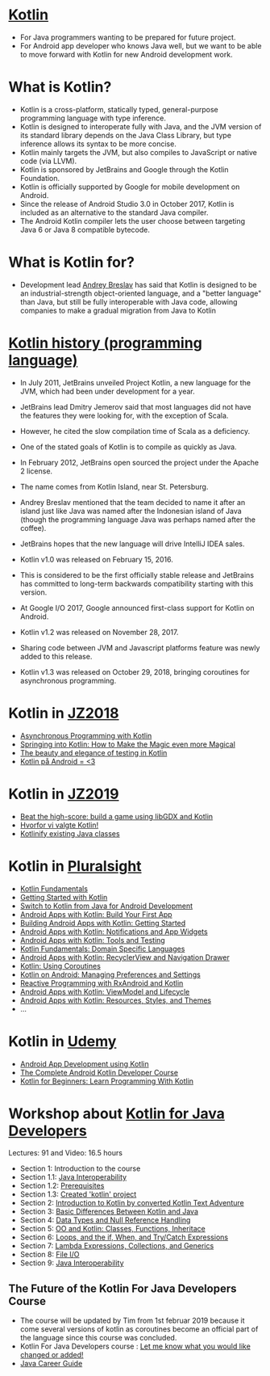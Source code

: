 # [Kotlin](https://kotlinlang.org/)
- For Java programmers wanting to be prepared for future project.
- For Android app developer who knows Java well, but we want to be able to move forward with Kotlin for new Android development work.

# What is Kotlin? 
- Kotlin is a cross-platform, statically typed, general-purpose programming language with type inference. 
- Kotlin is designed to interoperate fully with Java, and the JVM version of its standard library depends on the Java Class Library, but type inference allows its syntax to be more concise. 
- Kotlin mainly targets the JVM, but also compiles to JavaScript or native code (via LLVM). 
- Kotlin is sponsored by JetBrains and Google through the Kotlin Foundation.
- Kotlin is officially supported by Google for mobile development on Android.
- Since the release of Android Studio 3.0 in October 2017, Kotlin is included as an alternative to the standard Java compiler. 
- The Android Kotlin compiler lets the user choose between targeting Java 6 or Java 8 compatible bytecode.

# What is Kotlin for?
- Development lead [Andrey Breslav](https://sites.google.com/site/abreslav/about/) has said that Kotlin is designed to be an industrial-strength object-oriented language, and a "better language" than Java, but still be fully interoperable with Java code, allowing companies to make a gradual migration from Java to Kotlin

# [Kotlin history (programming language)](https://en.wikipedia.org/wiki/Kotlin_(programming_language))
- In July 2011, JetBrains unveiled Project Kotlin, a new language for the JVM, which had been under development for a year.
- JetBrains lead Dmitry Jemerov said that most languages did not have the features they were looking for, with the exception of Scala. 
- However, he cited the slow compilation time of Scala as a deficiency.
- One of the stated goals of Kotlin is to compile as quickly as Java. 

- In February 2012, JetBrains open sourced the project under the Apache 2 license.

- The name comes from Kotlin Island, near St. Petersburg. 
- Andrey Breslav mentioned that the team decided to name it after an island just like Java was named after the Indonesian island of Java (though the programming language Java was perhaps named after the coffee).

- JetBrains hopes that the new language will drive IntelliJ IDEA sales.

- Kotlin v1.0 was released on February 15, 2016.
- This is considered to be the first officially stable release and JetBrains has committed to long-term backwards compatibility starting with this version.

- At Google I/O 2017, Google announced first-class support for Kotlin on Android.
- Kotlin v1.2 was released on November 28, 2017.
- Sharing code between JVM and Javascript platforms feature was newly added to this release.
- Kotlin v1.3 was released on October 29, 2018, bringing coroutines for asynchronous programming.


# Kotlin in [JZ2018](https://vimeo.com/javazone)
- [Asynchronous Programming with Kotlin](https://2018.javazone.no/program/05be4d7b-ccce-4b9f-8a86-a51d033fb5a3)
- [Springing into Kotlin: How to Make the Magic even more Magical](https://2018.javazone.no/program/c76d33ef-665a-48bb-a939-32b7087975a8)
- [The beauty and elegance of testing in Kotlin](https://2018.javazone.no/program/5b95ae2c-41de-489b-bf44-1260d8b0f12b)
- [Kotlin på Android = <3](https://2018.javazone.no/program/82eff0c6-6d24-4531-90f6-3a7577f013d5)

# Kotlin in [JZ2019](https://2019.javazone.no/program)
- [Beat the high-score: build a game using libGDX and Kotlin](https://2019.javazone.no/program/06f7fa10-3a81-4f92-a312-c0bffb3cc12c)
- [Hvorfor vi valgte Kotlin!](https://2019.javazone.no/program/39dc2310-54a9-4207-a500-98ec016badd4)
- [Kotlinify existing Java classes](https://2019.javazone.no/program/30c74534-6393-4b23-8afb-b29a52f43013)

# Kotlin in [Pluralsight](https://www.pluralsight.com/search?q=kotlin)
- [Kotlin Fundamentals](https://www.pluralsight.com/courses/kotlin-fundamentals)
- [Getting Started with Kotlin](https://www.pluralsight.com/courses/kotlin-getting-started)
- [Switch to Kotlin from Java for Android Development](https://www.pluralsight.com/courses/android-development-kotlin-from-java)
- [Android Apps with Kotlin: Build Your First App](https://www.pluralsight.com/courses/android-apps-kotlin-build-first-app)
- [Building Android Apps with Kotlin: Getting Started](https://www.pluralsight.com/courses/building-android-apps-kotlin-getting-started)
- [Android Apps with Kotlin: Notifications and App Widgets](https://www.pluralsight.com/courses/android-apps-kotlin-notifications-app-widgets)
- [Android Apps with Kotlin: Tools and Testing](https://www.pluralsight.com/courses/android-apps-kotlin-tools-testing)
- [Kotlin Fundamentals: Domain Specific Languages](https://www.pluralsight.com/courses/kotlin-fundamentals-domain-specific-languages)
- [Android Apps with Kotlin: RecyclerView and Navigation Drawer](https://www.pluralsight.com/courses/android-apps-kotlin-recyclerview-navigation-drawer)
- [Kotlin: Using Coroutines](https://www.pluralsight.com/courses/kotlin-using-coroutines)
- [Kotlin on Android: Managing Preferences and Settings](https://www.pluralsight.com/courses/kotlin-android-managing-preferences-settings)
- [Reactive Programming with RxAndroid and Kotlin](https://www.pluralsight.com/courses/rxandroid-kotlin-reactive-programming)
- [Android Apps with Kotlin: ViewModel and Lifecycle](https://www.pluralsight.com/courses/android-apps-kotlin-viewmodel-lifecycle)
- [Android Apps with Kotlin: Resources, Styles, and Themes](https://www.pluralsight.com/courses/android-kotlin-apps-resources-styles-themes)
- ...

# Kotlin in [Udemy](https://www.udemy.com/courses/search/?src=ukw&q=kotlin)
- [Android App Development using Kotlin](https://www.udemy.com/course/android-app-development-using-kotlin/)
- [The Complete Android Kotlin Developer Course](https://www.udemy.com/the-complete-kotlin-developer-course/)
- [Kotlin for Beginners: Learn Programming With Kotlin](https://www.udemy.com/kotlin-course/)

# Workshop about [Kotlin for Java Developers](https://github.com/pedalv/JavaApp/blob/master/Kotlin/Section_intro.md)
Lectures: 91 and Video: 16.5 hours

- Section 1: Introduction to the course
- Section 1.1: [Java Interoperability](https://github.com/pedalv/JavaApp/blob/master/Kotlin/Section_01_1.md)
- Section 1.2: [Prerequisites](https://github.com/pedalv/JavaApp/blob/master/Kotlin/Section_01_2.md)
- Section 1.3: [Created 'kotlin' project](https://github.com/pedalv/JavaApp/blob/master/Kotlin/Section_01_3.md)
- Section 2: [Introduction to Kotlin by converted Kotlin Text Adventure](https://github.com/pedalv/JavaApp/blob/master/Kotlin/Section_02.md)
- Section 3: [Basic Differences Between Kotlin and Java](https://github.com/pedalv/JavaApp/blob/master/Kotlin/Section_03.md)
- Section 4: [Data Types and Null Reference Handling](https://github.com/pedalv/JavaApp/blob/master/Kotlin/Section_04.md)
- Section 5: [OO and Kotlin: Classes, Functions, Inheritace](https://github.com/pedalv/JavaApp/blob/master/Kotlin/Section_05.md)
- Section 6: [Loops, and the if, When, and Try/Catch Expressions](https://github.com/pedalv/JavaApp/blob/master/Kotlin/Section_06.md)
- Section 7: [Lambda Expressions, Collections, and Generics](https://github.com/pedalv/JavaApp/blob/master/Kotlin/Section_07.md)
- Section 8: [File I/O](https://github.com/pedalv/JavaApp/blob/master/Kotlin/Section_08.md)
- Section 9: [Java Interoperability](https://github.com/pedalv/JavaApp/blob/master/Kotlin/Section_09.md)

## The Future of the Kotlin For Java Developers Course 
- The course will be updated by Tim from 1st februar 2019 because it come several versions of kotlin as coroutines become an official part of the language since this course was concluded. 
- Kotlin For Java Developers course : [Let me know what you would like changed or added!](https://docs.google.com/forms/d/e/1FAIpQLSezgcVw67uTsI5a2sXetLdSLO83guecEa9ctPciYPYpF8HjUw/viewform)
- [Java Career Guide](https://learnprogramming.academy/udemy-kotforjava-programming-guide)
